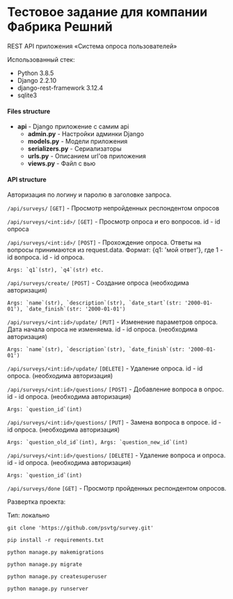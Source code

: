 # Тестовое задание для компании Фабрика Решний

REST API приложения «Система опроса пользователей»

Использованный стек:
* Python 3.8.5
* Django 2.2.10
* django-rest-framework 3.12.4
* sqlite3

#### Files structure

- **api** - Django приложение с самим api
  - **admin.py** - Настройки админки Django
  - **models.py** - Модели приложения
  - **serializers.py** - Сериализаторы
  - **urls.py** - Описанием url'ов приложения
  - **views.py** - Файл с вью

#### API structure

Авторизация по логину и паролю в заголовке запроса.

`/api/surveys/` `[GET]` - Просмотр непройденных респондентом опросов


`/api/surveys/<int:id>/` `[GET]` - Просмотр опроса и его вопросов. id - id опроса


`/api/surveys/<int:id>/` `[POST]` - Прохождение опроса. Ответы на вопросы принимаются из request.data. Формат: {q1: 'мой ответ'}, где 1 - id вопроса. id - id опроса.
    
    Args: `q1`(str), `q4`(str) etc.


`/api/surveys/create/` `[POST]` - Создание опроса (необходима авторизация)

    Args: `name`(str), `description`(str), `date_start`(str: '2000-01-01'), `date_finish`(str: '2000-01-01')


`/api/surveys/<int:id>/update/` `[PUT]` - Изменение параметров опроса. Дата начала опроса не изменяема. id - id опроса. (необходима авторизация) 

    Args: `name`(str), `description`(str), `date_finish`(str: '2000-01-01')

`/api/surveys/<int:id>/update/` `[DELETE]` - Удаление опроса. id - id опроса. (необходима авторизация)


`/api/surveys/<int:id>/questions/` `[POST]` - Добавление вопроса в опрос. id - id опроса. (необходима авторизация)

    Args: `question_id`(int)

`/api/surveys/<int:id>/questions/` `[PUT]` - Замена вопроса в опросе. id - id опроса. (необходима авторизация)

    Args: `question_old_id`(int), Args: `question_new_id`(int)
    

`/api/surveys/<int:id>/questions/` `[DELETE]` - Удаление вопроса и опроса. id - id опроса. (необходима авторизация)

    Args: `question_id`(int)
    

`/api/surveys/done` `[GET]` - Просмотр пройденных респондентом опросов.


Развертка проекта:

Тип: локально

`git clone 'https://github.com/psvtg/survey.git'`

`pip install -r requirements.txt`

`python manage.py makemigrations`

`python manage.py migrate`

`python manage.py createsuperuser`

`python manage.py runserver`
